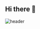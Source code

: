 ## Hi there 👋

![header](https://capsule-render.vercel.app/api?type=Soft&color=gradient$text=Hi!%20I'm%20Hyeonseong!&fontColor=ffffff)
